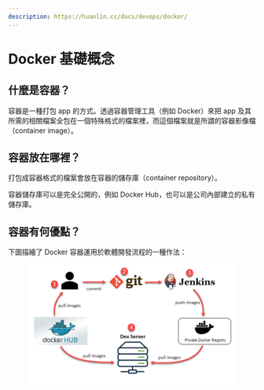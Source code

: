 ```yaml
---
description: https://huanlin.cc/docs/devops/docker/
---
```


# Docker 基礎概念

## 什麼是容器？ <a href="#shen-mo-shi-rong-qi" id="shen-mo-shi-rong-qi"></a>

容器是一種打包 app 的方式。透過容器管理工具（例如 Docker）來把 app 及其所需的相關檔案全包在一個特殊格式的檔案裡，而這個檔案就是所謂的容器影像檔（container image）。

## 容器放在哪裡？ <a href="#rong-qi-fang-zai-na-li" id="rong-qi-fang-zai-na-li"></a>

打包成容器格式的檔案會放在容器的儲存庫（container repository）。

容器儲存庫可以是完全公開的，例如 Docker Hub，也可以是公司內部建立的私有儲存庫。

## 容器有何優點？ <a href="#rong-qi-you-he-you-dian" id="rong-qi-you-he-you-dian"></a>

下圖描繪了 Docker 容器運用於軟體開發流程的一種作法：

<figure><img src="../.gitbook/assets/image.png" alt=""><figcaption></figcaption></figure>
